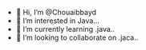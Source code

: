 - 👋 Hi, I’m @Chouaibbayd
- 👀 I’m interested in Java...
- 🌱 I’m currently learning .java..
- 💞️ I’m looking to collaborate on .jaca..


<!---
Chouaibbayd/Chouaibbayd is a ✨ special ✨ repository because its `README.md` (this file) appears on your GitHub profile.
You can click the Preview link to take a look at your changes.
--->
